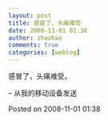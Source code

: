```yaml
---
layout: post
title: 感冒了，头痛难受
date: 2008-11-01 01:38
author: zhaohao
comments: true
categories: [weblog]
---
```

感冒了，头痛难受。

– 从我的移动设备发送

Posted on 2008-11-01 01:38
